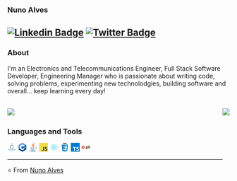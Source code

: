 ### Nuno Alves
[![Linkedin Badge](https://img.shields.io/badge/-Nuno_Alves-blue?style=flat-square&logo=Linkedin&logoColor=white&link=https://www.linkedin.com/in/nralves)](https://www.linkedin.com/in/nralves/) 
[![Twitter Badge](https://img.shields.io/badge/-Nuno_Alves-1ca0f1?style=flat-square&logo=twitter&logoColor=white&link=https://twitter.com/nunorralves)](https://twitter.com/nunorralves)  
---------------------------------------------------------------------------------------------------------------------------------------------------------------------------------

### About

I'm an Electronics and Telecommunications Engineer, Full Stack Software Developer, Engineering Manager who is passionate about writing code, solving problems, experimenting new technolodgies, building software and overall... keep learning every day!

<br/>

<a href="https://github.com/nunorralves">
  <img height="200em" src="https://github-readme-stats.vercel.app/api?username=nunorralves&show_icons=true&hide_border=true">
  <img align="right" height="200em" src="https://github-readme-stats.vercel.app/api/top-langs/?username=nunorralves&theme=buefy&layout=compact">
</a>

<br/>

### Languages and Tools

<code><img height="20" src="https://raw.githubusercontent.com/github/explore/80688e429a7d4ef2fca1e82350fe8e3517d3494d/topics/c/c.png"></code>
<code><img height="20" src="https://raw.githubusercontent.com/github/explore/80688e429a7d4ef2fca1e82350fe8e3517d3494d/topics/cpp/cpp.png"></code>
<code><img height="20" src="https://raw.githubusercontent.com/github/explore/80688e429a7d4ef2fca1e82350fe8e3517d3494d/topics/java/java.png"></code>
<code><img height="20" src="https://raw.githubusercontent.com/github/explore/80688e429a7d4ef2fca1e82350fe8e3517d3494d/topics/javascript/javascript.png"></code>
<code><img height="20" src="https://raw.githubusercontent.com/github/explore/80688e429a7d4ef2fca1e82350fe8e3517d3494d/topics/react/react.png"></code>
<code><img height="20" src="https://raw.githubusercontent.com/github/explore/80688e429a7d4ef2fca1e82350fe8e3517d3494d/topics/css/css.png"></code>
<code><img height="20" src="https://raw.githubusercontent.com/github/explore/80688e429a7d4ef2fca1e82350fe8e3517d3494d/topics/typescript/typescript.png"></code>
<code><img height="20" src="https://raw.githubusercontent.com/github/explore/80688e429a7d4ef2fca1e82350fe8e3517d3494d/topics/git/git.png"></code>

---------------------------------------------------------------------------------------------------------------------------------------------------------------------------------
⭐️ From [Nuno Alves](https://github.com/nunorralves)

